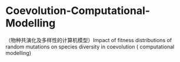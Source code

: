 # Coevolution-Computational-Modelling
（物种共演化及多样性的计算机模型）Impact of fitness distributions of random mutations on species diversity in coevolution ( computational modelling)
